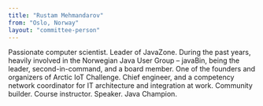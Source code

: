 ```yaml
---
title: "Rustam Mehmandarov"
from: "Oslo, Norway"
layout: "committee-person"
---
```


Passionate computer scientist. Leader of JavaZone. During the past years, heavily involved in the Norwegian Java User Group – javaBin, being the leader, second-in-command, and a board member. One of the founders and organizers of Arctic IoT Challenge. Chief engineer, and a competency network coordinator for IT architecture and integration at work. Community builder. Course instructor. Speaker. Java Champion.

